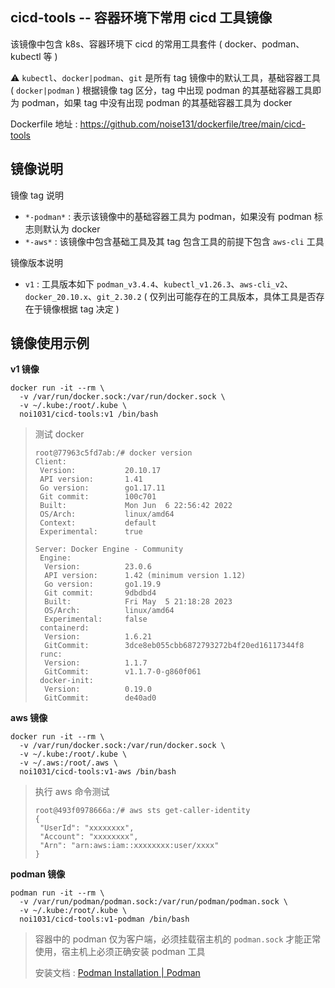 ## cicd-tools -- 容器环境下常用 cicd 工具镜像 

该镜像中包含 k8s、容器环境下 cicd 的常用工具套件 ( docker、podman、kubectl 等 )

:warning: `kubectl`、`docker|podman`、`git` 是所有 tag 镜像中的默认工具，基础容器工具 ( `docker|podman` ) 根据镜像 tag 区分，tag 中出现 podman 的其基础容器工具即为 podman，如果 tag 中没有出现 podman 的其基础容器工具为 docker 

Dockerfile 地址 : https://github.com/noise131/dockerfile/tree/main/cicd-tools

## 镜像说明 

镜像 tag 说明

- `*-podman*` : 表示该镜像中的基础容器工具为 podman，如果没有 podman 标志则默认为 docker
- `*-aws*` : 该镜像中包含基础工具及其 tag 包含工具的前提下包含 `aws-cli` 工具

镜像版本说明

- `v1` : 工具版本如下 `podman_v3.4.4`、`kubectl_v1.26.3`、`aws-cli_v2`、`docker_20.10.x`、`git_2.30.2` ( 仅列出可能存在的工具版本，具体工具是否存在于镜像根据 tag 决定 )

## 镜像使用示例 

**v1 镜像** 

```shell
docker run -it --rm \
  -v /var/run/docker.sock:/var/run/docker.sock \
  -v ~/.kube:/root/.kube \
  noi1031/cicd-tools:v1 /bin/bash
```

> 测试 docker
>
> ```shell
> root@77963c5fd7ab:/# docker version
> Client:
>  Version:           20.10.17
>  API version:       1.41
>  Go version:        go1.17.11
>  Git commit:        100c701
>  Built:             Mon Jun  6 22:56:42 2022
>  OS/Arch:           linux/amd64
>  Context:           default
>  Experimental:      true
> 
> Server: Docker Engine - Community
>  Engine:
>   Version:          23.0.6
>   API version:      1.42 (minimum version 1.12)
>   Go version:       go1.19.9
>   Git commit:       9dbdbd4
>   Built:            Fri May  5 21:18:28 2023
>   OS/Arch:          linux/amd64
>   Experimental:     false
>  containerd:
>   Version:          1.6.21
>   GitCommit:        3dce8eb055cbb6872793272b4f20ed16117344f8
>  runc:
>   Version:          1.1.7
>   GitCommit:        v1.1.7-0-g860f061
>  docker-init:
>   Version:          0.19.0
>   GitCommit:        de40ad0
> ```

**aws 镜像** 

```shell
docker run -it --rm \
  -v /var/run/docker.sock:/var/run/docker.sock \
  -v ~/.kube:/root/.kube \
  -v ~/.aws:/root/.aws \
  noi1031/cicd-tools:v1-aws /bin/bash
```

> 执行 aws 命令测试
>
> ```shell
> root@493f0978666a:/# aws sts get-caller-identity
> {
>  "UserId": "xxxxxxxx",
>  "Account": "xxxxxxxx",
>  "Arn": "arn:aws:iam::xxxxxxxx:user/xxxx"
> }
> ```

**podman 镜像** 

```shell
podman run -it --rm \
  -v /var/run/podman/podman.sock:/var/run/podman/podman.sock \
  -v ~/.kube:/root/.kube \
  noi1031/cicd-tools:v1-podman /bin/bash
```

> 容器中的 podman 仅为客户端，必须挂载宿主机的 `podman.sock` 才能正常使用，宿主机上必须正确安装 podman 工具
>
> 安装文档 : [Podman Installation | Podman](https://podman.io/docs/installation#linux-distributions)

